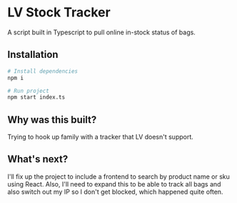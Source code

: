 # LV Stock Tracker

A script built in Typescript to pull online in-stock status of bags.

## Installation

```bash
# Install dependencies
npm i

# Run project
npm start index.ts
```

## Why was this built?

Trying to hook up family with a tracker that LV doesn't support.

## What's next?

I'll fix up the project to include a frontend to search by product name or sku using React. Also, I'll need to expand this to be able to track all bags and also switch out my IP so I don't get blocked, which happened quite often.
